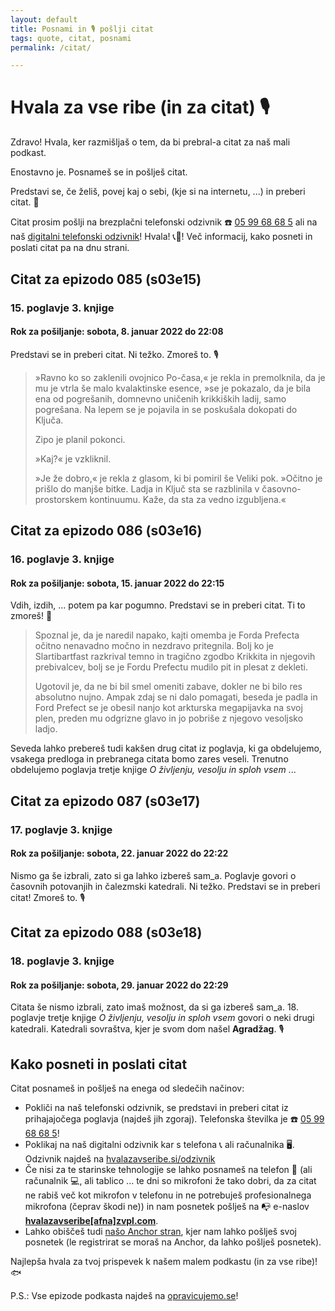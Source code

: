 ```yaml
---
layout: default
title: Posnami in 🎙 pošlji citat
tags: quote, citat, posnami
permalink: /citat/

---
```


# Hvala za vse ribe (in za citat) 🎙

Zdravo! Hvala, ker razmišljaš o tem, da bi prebral-a citat za naš mali podkast.

Enostavno je. Posnameš se in pošlješ citat.

Predstavi se, če želiš, povej kaj o sebi, (kje si na internetu, ...) in preberi citat. 📖

Citat prosim pošlji na brezplačni telefonski odzivnik ☎️ <a href="tel:059968685" target="_blank" rel="noopener noreferrer">05 99 68 68 5</a> ali na naš <a href="https://hvalazavseribe.si/odzivnik/">digitalni telefonski odzivnik</a>! Hvala! 📞🙏! Več informacij, kako posneti in poslati citat pa na dnu strani.

## Citat za epizodo 085 (s03e15)

### 15. poglavje 3. knjige

#### Rok za pošiljanje: sobota, 8. januar 2022 do 22:08

Predstavi se in preberi citat. Ni težko. Zmoreš to. 🎙 

<blockquote>
  <p>»Ravno ko so zaklenili ovojnico Po-časa,« je rekla in premolknila, da je mu je vtrla še malo kvalaktinske esence, »se je pokazalo, da je bila ena od pogrešanih, domnevno uničenih krikkiških ladij, samo pogrešana. Na lepem se je pojavila in se poskušala dokopati do Ključa.</p>
  <p>Zipo je planil pokonci.</p>
  <p>»Kaj?« je vzkliknil.</p>
  <p>»Je že dobro,« je rekla z glasom, ki bi pomiril še Veliki pok. »Očitno je prišlo do manjše bitke. Ladja in Ključ sta se razblinila v časovno-prostorskem kontinuumu. Kaže, da sta za vedno izgubljena.«</p>
</blockquote>

## Citat za epizodo 086 (s03e16)

### 16. poglavje 3. knjige

#### Rok za pošiljanje: sobota, 15. januar 2022 do 22:15

Vdih, izdih, ... potem pa kar pogumno. Predstavi se in preberi citat. Ti to zmoreš! 💪

<blockquote>
  <p>Spoznal je, da je naredil napako, kajti omemba je Forda Prefecta očitno nenavadno močno in nezdravo pritegnila. Bolj ko je Slartibartfast razkrival temno in tragično zgodbo Krikkita in njegovih prebivalcev, bolj se je Fordu Prefectu mudilo pit in plesat z dekleti.</p>
  <p>Ugotovil je, da ne bi bil smel omeniti zabave, dokler ne bi bilo res absolutno nujno. Ampak zdaj se ni dalo pomagati, beseda je padla in Ford Prefect se je obesil nanjo kot arkturska megapijavka na svoj plen, preden mu odgrizne glavo in jo pobriše z njegovo vesoljsko ladjo.</p>
</blockquote>

Seveda lahko prebereš tudi kakšen drug citat iz poglavja, ki ga obdelujemo, vsakega predloga in prebranega citata bomo zares veseli. Trenutno obdelujemo poglavja tretje knjige _O življenju, vesolju in sploh vsem_ ... 

## Citat za epizodo 087 (s03e17)

### 17. poglavje 3. knjige

#### Rok za pošiljanje: sobota, 22. januar 2022 do 22:22

Nismo ga še izbrali, zato si ga lahko izbereš sam_a. Poglavje govori o časovnih potovanjih in čalezmski katedrali. Ni težko. Predstavi se in preberi citat! Zmoreš to. 🎙 

## Citat za epizodo 088 (s03e18)

### 18. poglavje 3. knjige

#### Rok za pošiljanje: sobota, 29. januar 2022 do 22:29

Citata še nismo izbrali, zato imaš možnost, da si ga izbereš sam_a. 18. poglavje tretje knjige _O življenju, vesolju in sploh vsem_ govori o neki drugi katedrali. Katedrali sovraštva, kjer je svom dom našel **Agradžag**. 🎙 

## Kako posneti in poslati citat

Citat posnameš in pošlješ na enega od sledečih načinov:

- Pokliči na naš telefonski odzivnik, se predstavi in preberi citat iz prihajajočega poglavja (najdeš jih zgoraj). Telefonska številka je ☎️ <a href="tel:059968685" target="_blank" rel="noopener noreferrer">05 99 68 68 5</a>!
- Poklikaj na naš digitalni odzivnik kar s telefona 📞 ali računalnika 🖥. Odzivnik najdeš na <a href="https://hvalazavseribe.si/odzivnik/" target="_blank">hvalazavseribe.si/odzivnik</a>
- Če nisi za te starinske tehnologije se lahko posnameš na telefon 📱 (ali računalnik 💻, ali tablico ... te dni so mikrofoni že tako dobri, da za citat ne rabiš več kot mikrofon v telefonu in ne potrebuješ profesionalnega mikrofona (čeprav škodi ne)) in nam posnetek pošlješ na 📭 e-naslov **<a href="javascript:location='mailto:\u0068\u0076\u0061\u006c\u0061\u007a\u0061\u0076\u0073\u0065\u0072\u0069\u0062\u0065\u0040\u007a\u0076\u0070\u006c\u002e\u0063\u006f\u006d';void 0">hvalazavseribe[afna]zvpl.com</a>**.
- Lahko obiščeš tudi [našo Anchor stran](https://anchor.fm/opravicujemose), kjer nam lahko pošlješ svoj posnetek (le registrirat se moraš na Anchor, da lahko pošlješ posnetek). 

Najlepša hvala za tvoj prispevek k našem malem podkastu (in za vse ribe)! 🐟

P.S.: Vse epizode podkasta najdeš na [opravicujemo.se](https://opravicujemo.se/)!